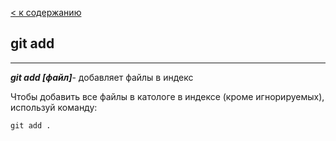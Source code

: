 [< к содержанию](./readme.md)

## git add
---
***git add [файл]***- добавляет файлы в индекс

Чтобы добавить все файлы в катологе в индексе (кроме игнорируемых), используй команду:

```bash=
git add .
```
